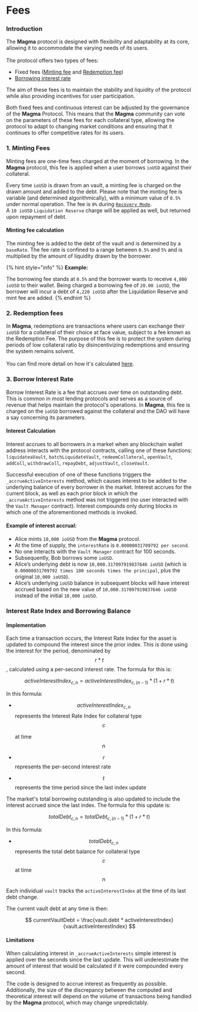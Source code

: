 # Fees

### Introduction

The **Magma** protocol is designed with flexibility and adaptability at its core, allowing it to accommodate the varying needs of its users. \
\
The protocol offers two types of fees: &#x20;

* Fixed fees ([Minting fee](fees.md#1.-minting-fees) and [Redemption fee](fees.md#2.-redemption-fees))
* [Borrowing interes](fees.md#3.-borrow-interest-rate)[t rate](fees.md#3.-borrow-interest-rate)

The aim of these fees is to maintain the stability and liquidity of the protocol while also providing incentives for user participation.

Both fixed fees and continuous interest can be adjusted by the governance of the **Magma** Protocol. This means that the **Magma** community can vote on the parameters of these fees for each collateral type, allowing the protocol to adapt to changing market conditions and ensuring that it continues to offer competitive rates for its users.

### 1. Minting Fees

Minting fees are one-time fees charged at the moment of borrowing. In the **Magma** protocol, this fee is applied when a user borrows `ioUSD` against their collateral.

Every time `ioUSD` is drawn from an vault, a minting fee is charged on the drawn amount and added to the debt. Please note that the minting fee is variable (and determined algorithmically), with a minimum value of `0.5%` under normal operation. The fee is `0%` during [`Recovery Mode`](broken-reference). \
A `10 ioUSD` `Liquidation Reserve` charge will be applied as well, but returned upon repayment of debt.

#### **Minting fee calculation**

The minting fee is added to the debt of the vault and is determined by a `baseRate`. The fee rate is confined to a range between `0.5%` and `5%` and is multiplied by the amount of liquidity drawn by the borrower.

{% hint style="info" %}
**Example:**

The borrowing fee stands at `0.5%` and the borrower wants to receive `4,000 ioUSD` to their wallet. Being charged a borrowing fee of `20.00 ioUSD`, the borrower will incur a debt of `4,220 ioUSD` after the Liquidation Reserve and mint fee are added.
{% endhint %}

### 2. Redemption fees

In **Magma**, redemptions are transactions where users can exchange their `ioUSD` for a collateral of their choice at face value, subject to a fee known as the Redemption Fee. The purpose of this fee is to protect the system during periods of low collateral ratio by disincentivizing redemptions and ensuring the system remains solvent. \
\
You can find more detail on how it's calculated [here](redemption-mechanism.md#redemption-fee).

### 3. Borrow Interest Rate

Borrow Interest Rate is a fee that accrues over time on outstanding debt. This is common in most lending protocols and serves as a source of revenue that helps maintain the protocol's operations. In **Magma**, this fee is charged on the `ioUSD` borrowed against the collateral and the DAO will have a say concerning its parameters.

#### Interest Calculation

Interest accrues to all borrowers in a market when any blockchain wallet address interacts with the protocol contracts, calling one of these functions: `liquidateaVault`, `batchLiquidateVault`, `redeemCollateral`, `openVault`, `addColl`, `withdrawColl`, `repayDebt`, `adjustVault`, `closeVault`.&#x20;

Successful execution of one of these functions triggers the `_accrueActiveInterests` method, which causes interest to be added to the underlying balance of every borrower in the market. Interest accrues for the current block, as well as each prior block in which the `_accrueActiveInterests` method was not triggered (no user interacted with the `Vault Manager` contract). Interest compounds only during blocks in which one of the aforementioned methods is invoked.

#### **Example of interest accrual:**

* Alice mints `10,000 ioUSD` from the **Magma** protocol.&#x20;
* At the time of supply, the `interestRate` is `0.00000031709792 per second`.&#x20;
* No one interacts with the `Vault Manager` contract for 100 seconds.&#x20;
* Subsequently, Bob borrows some `ioUSD`.&#x20;
* Alice’s underlying debt is now `10,000.317097919837646 ioUSD` (which is `0.00000031709792 times 100 seconds times the principal`, plus the original `10,000 ioUSD`).&#x20;
* Alice’s underlying `ioUSD` balance in subsequent blocks will have interest accrued based on the new value of `10,000.317097919837646 ioUSD` instead of the initial `10,000 ioUSD`.

### Interest Rate Index and Borrowing Balance

#### **Implementation**

Each time a transaction occurs, the Interest Rate Index for the asset is updated to compound the interest since the prior index. This is done using the interest for the period, denominated by $$r * t$$ , calculated using a per-second interest rate. The formula for this is:

$$
activeInterestIndex_{c,n} = activeInterestIndex_{c,(n-1)} * (1 + r * t)
$$

In this formula:

*   $$activeInterestIndex_{c,n}$$ represents the Interest Rate Index for collateral type $$c$$

    &#x20;at time $$n$$
* $$r$$ represents the per-second interest rate
* $$t$$ represents the time period since the last index update

The market's total borrowing outstanding is also updated to include the interest accrued since the last index. The formula for this update is:

$$
totalDebt_{c,n} = totalDebt_{c,(n-1)} * (1 + r * t)
$$

In this formula:

* $$totalDebt_{c,n}$$ represents the total debt balance for collateral type $$c$$ at time $$n$$

Each individual `vault` tracks the `activeInterestIndex` at the time of its last debt change.

The current vault debt at any time is then:

$$
currentVaultDebt = \frac{vault.debt * activeInterestIndex}{vault.activeInterestIndex}
$$

#### **Limitations**

When calculating interest in `_accrueActiveInterests` simple interest is applied over the seconds since the last update. This will underestimate the amount of interest that would be calculated if it were compounded every second.

The code is designed to accrue interest as frequently as possible. Additionally, the size of the discrepancy between the computed and theoretical interest will depend on the volume of transactions being handled by the **Magma** protocol, which may change unpredictably.
